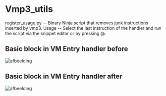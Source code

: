# Vmp3_utils
register_usage.py -- Binary Ninja script that removes junk instructions inserted by vmp3.
Usage -- Select the last instruction of the handler and run the script via the snippet editor or by pressing @.


##  Basic block in VM Entry handler before
![afbeelding](https://user-images.githubusercontent.com/102005914/174660350-d877e03b-53e2-4d7c-8b3e-9b752de1a15d.png)


##  Basic block in VM Entry handler after
![afbeelding](https://user-images.githubusercontent.com/102005914/174660376-0d0dcf1e-9f67-4aa4-8942-732e7bd49dca.png)

